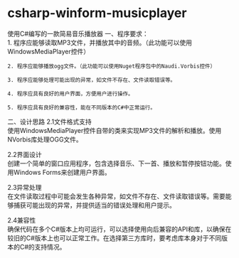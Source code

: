 # csharp-winform-musicplayer
使用C#编写的一款简易音乐播放器
 一、程序要求：     
    1. 程序应能够读取MP3文件，并播放其中的音频。（此功能可以使用WindowsMediaPlayer控件）

    2. 程序应能够播放ogg文件。（此功能可以使用Nuget程序包中的Naudi.Vorbis控件）

    3. 程序应能够处理可能出现的异常，如文件不存在、文件读取错误等。

    4. 程序应具有良好的用户界面，方便用户进行操作。

    5. 程序应具有良好的兼容性，能在不同版本的C#中正常运行。

二、设计思路 
2.1文件格式支持     
使用WindowsMediaPlayer控件自带的类来实现MP3文件的解析和播放。使用NVorbis库处理OGG文件。

2.2界面设计     
创建一个简单的窗口应用程序，包含选择音乐、下一首、播放和暂停按钮功能。使用Windows Forms来创建用户界面。

2.3异常处理     
在文件读取过程中可能会发生各种异常，如文件不存在、文件读取错误等。需要能够捕获可能出现的异常，并提供适当的错误处理和用户提示。

2.4兼容性     
确保代码在多个C#版本上均可运行，可以选择使用向后兼容的API和库，以确保在较旧的C#版本上也可以正常工作。在选择第三方库时，要考虑库本身对于不同版本的C#的支持情况。
